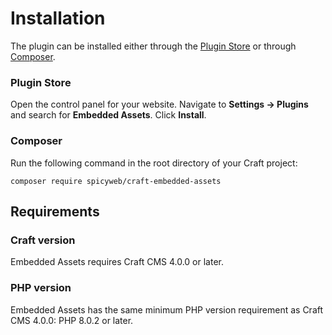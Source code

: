 # Installation

The plugin can be installed either through the [Plugin Store](https://plugins.craftcms.com/) or through [Composer](https://packagist.org/).

### Plugin Store
Open the control panel for your website. Navigate to **Settings &rarr; Plugins** and search for **Embedded Assets**. Click **Install**.

### Composer
Run the following command in the root directory of your Craft project:
```
composer require spicyweb/craft-embedded-assets
```

## Requirements

### Craft version
Embedded Assets requires Craft CMS 4.0.0 or later.

### PHP version
Embedded Assets has the same minimum PHP version requirement as Craft CMS 4.0.0: PHP 8.0.2 or later.
